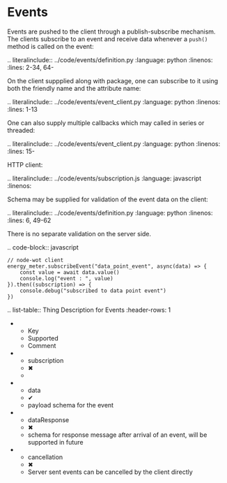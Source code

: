 Events
======

Events are pushed to the client through a publish-subscribe mechanism. The clients subscribe to an event and receive
data whenever a ``push()`` method is called on the event:

.. literalinclude:: ../code/events/definition.py
    :language: python
    :linenos:
    :lines: 2-34, 64-

On the client suppplied along with package, one can subscribe to it using both the friendly name and the attribute name:

.. literalinclude:: ../code/events/event_client.py
    :language: python
    :linenos:
    :lines: 1-13

One can also supply multiple callbacks which may called in series or threaded:

.. literalinclude:: ../code/events/event_client.py
    :language: python
    :linenos:
    :lines: 15-

HTTP client:

.. literalinclude:: ../code/events/subscription.js
    :language: javascript
    :linenos:
    

Schema may be supplied for validation of the event data on the client:

.. literalinclude:: ../code/events/definition.py
    :language: python
    :linenos:
    :lines: 6, 49-62

There is no separate validation on the server side. 

.. code-block:: javascript

    // node-wot client
    energy_meter.subscribeEvent("data_point_event", async(data) => {
        const value = await data.value()
        console.log("event : ", value)            
    }).then((subscription) => {
        console.debug("subscribed to data point event")
    })

.. list-table:: Thing Description for Events
   :header-rows: 1

   * - Key
     - Supported
     - Comment
   * - subscription
     - ✖
     -
   * - data
     - ✔
     - payload schema for the event
   * - dataResponse
     - ✖
     - schema for response message after arrival of an event, will be supported in future
   * - cancellation
     - ✖
     - Server sent events can be cancelled by the client directly 
